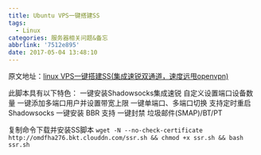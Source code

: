 ```yaml
---
title: Ubuntu VPS一键搭建SS
tags:
  - Linux
categories: 服务器相关问题&备忘
abbrlink: '7512e895'
date: 2017-05-04 13:48:10
---
```


原文地址：[linux VPS一键搭建SS(集成速锐双通道，速度远甩openvpn)](http://www.pt3e.com/vpsss/)

此脚本具有以下特色：
一键安装Shadowsocks集成速锐
自定义设置端口设备数量
一键添加多端口用户并设置带宽上限
一键单端口、多端口切换
支持定时重启Shadowsocks
一键安装 BBR
支持 一键封禁 垃圾邮件(SMAP)/BT/PT

复制命令下载并安装SS脚本﻿
```wget -N --no-check-certificate http://omdfha276.bkt.clouddn.com/ssr.sh && chmod +x ssr.sh && bash ssr.sh```
